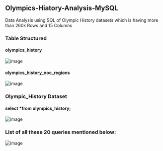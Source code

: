 ## Olympics-Hiatory-Analysis-MySQL
Data Analysis using SQL of Olympic History datasets which is having  more than 260k Rows  and 15 Columns 

### Table Structured

#### olympics_history
![image](https://user-images.githubusercontent.com/41924501/208243591-39059998-028a-4623-8db9-4bea7ef3c4ec.png)
#### olympics_history_noc_regions
![image](https://user-images.githubusercontent.com/41924501/208243718-83959906-8ad8-4f9a-9377-7e64f54fb7b9.png)


### Olympic_History Dataset
#### select *from olympics_history;
![image](https://user-images.githubusercontent.com/41924501/208185635-d576d331-94f1-45cb-8b9a-c1eab74921e8.png)

### List of all these 20 queries mentioned below:
![image](https://user-images.githubusercontent.com/41924501/208242806-4a94d4f4-d38b-42ed-8538-4e02e84feaf3.png)
